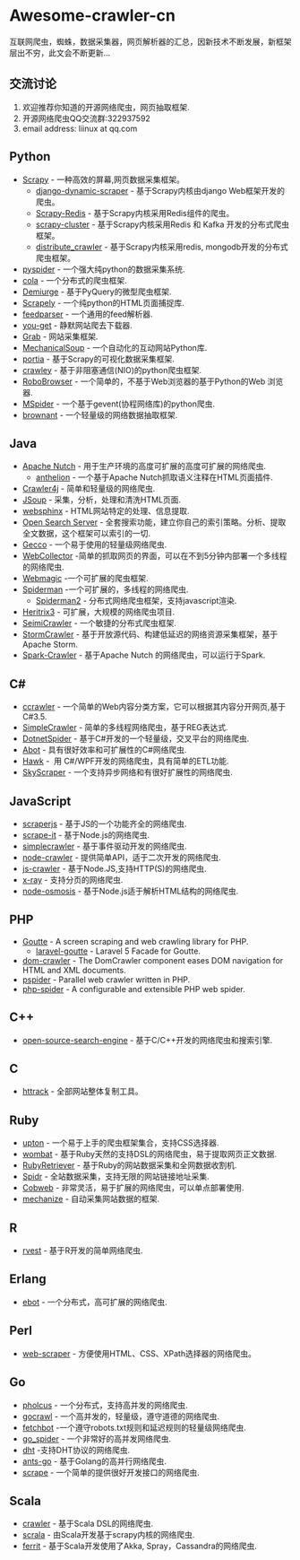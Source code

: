# Awesome-crawler-cn
互联网爬虫，蜘蛛，数据采集器，网页解析器的汇总，因新技术不断发展，新框架层出不穷，此文会不断更新...

## 交流讨论
1. 欢迎推荐你知道的开源网络爬虫，网页抽取框架.
2. 开源网络爬虫QQ交流群:322937592
3. email address: liinux at qq.com

## Python 
* [Scrapy](https://github.com/scrapy/scrapy) - 一种高效的屏幕,网页数据采集框架。
    * [django-dynamic-scraper](https://github.com/holgerd77/django-dynamic-scraper) - 基于Scrapy内核由django Web框架开发的爬虫。
    * [Scrapy-Redis](https://github.com/rolando/scrapy-redis) - 基于Scrapy内核采用Redis组件的爬虫。
    * [scrapy-cluster](https://github.com/istresearch/scrapy-cluster) - 基于Scrapy内核采用Redis 和 Kafka 开发的分布式爬虫框架。
    * [distribute_crawler](https://github.com/gnemoug/distribute_crawler) - 基于Scrapy内核采用redis, mongodb开发的分布式爬虫框架。
* [pyspider](https://github.com/binux/pyspider) - 一个强大纯python的数据采集系统.
* [cola](https://github.com/chineking/cola) - 一个分布式的爬虫框架.
* [Demiurge](https://github.com/matiasb/demiurge) - 基于PyQuery的微型爬虫框架.
* [Scrapely](https://github.com/scrapy/scrapely) - 一个纯python的HTML页面捕捉库.
* [feedparser](http://pythonhosted.org/feedparser/) - 一个通用的feed解析器.
* [you-get](https://github.com/soimort/you-get) -  静默网站爬去下载器.
* [Grab](http://grablib.org/) - 网站采集框架.
* [MechanicalSoup](https://github.com/hickford/MechanicalSoup) - 一个自动化的互动网站Python库.
* [portia](https://github.com/scrapinghub/portia) - 基于Scrapy的可视化数据采集框架.
* [crawley](https://github.com/jmg/crawley) - 基于非阻塞通信(NIO)的python爬虫框架.
* [RoboBrowser](https://github.com/jmcarp/robobrowser) - 一个简单的，不基于Web浏览器的基于Python的Web 浏览器.
* [MSpider](https://github.com/manning23/MSpider) - 一个基于gevent(协程网络库)的python爬虫. 
* [brownant](https://github.com/douban/brownant) - 一个轻量级的网络数据抽取框架.

## Java
* [Apache Nutch](http://nutch.apache.org/) - 用于生产环境的高度可扩展的高度可扩展的网络爬虫.
   * [anthelion](https://github.com/yahoo/anthelion) - 一个基于Apache Nutch抓取语义注释在HTML页面插件.
* [Crawler4j](https://github.com/yasserg/crawler4j) - 简单和轻量级的网络爬虫.
* [JSoup](http://jsoup.org/) - 采集，分析，处理和清洗HTML页面.
* [websphinx](http://www.cs.cmu.edu/~rcm/websphinx/) - HTML网站特定的处理、信息提取.
* [Open Search Server](http://www.opensearchserver.com/) - 全套搜索功能，建立你自己的索引策略。分析、提取全文数据，这个框架可以索引的一切.
* [Gecco](https://github.com/xtuhcy/gecco) - 一个易于使用的轻量级网络爬虫.
* [WebCollector](https://github.com/CrawlScript/WebCollector) -简单的抓取网页的界面，可以在不到5分钟内部署一个多线程的网络爬虫.
* [Webmagic](https://github.com/code4craft/webmagic) -一个可扩展的爬虫框架.
* [Spiderman](https://git.oschina.net/l-weiwei/spiderman) -一个可扩展的，多线程的网络爬虫.
    * [Spiderman2](http://git.oschina.net/l-weiwei/Spiderman2) - 分布式网络爬虫框架，支持javascript渲染.
* [Heritrix3](https://github.com/internetarchive/heritrix3) -  可扩展，大规模的网络爬虫项目.
* [SeimiCrawler](https://github.com/zhegexiaohuozi/SeimiCrawler) - 一个敏捷的分布式爬虫框架.
* [StormCrawler](http://github.com/DigitalPebble/storm-crawler/) - 基于开放源代码、构建低延迟的网络资源采集框架，基于Apache Storm.
* [Spark-Crawler](https://github.com/USCDataScience/sparkler) - 基于Apache Nutch 的网络爬虫，可以运行于Spark.

## C# 
* [ccrawler](http://www.findbestopensource.com/product/ccrawler) - 一个简单的Web内容分类方案，它可以根据其内容分开网页,基于C#3.5.
* [SimpleCrawler](https://github.com/lei-zhu/SimpleCrawler) - 简单的多线程网络爬虫，基于REG表达式.
* [DotnetSpider](https://github.com/zlzforever/DotnetSpider) - 基于C#开发的一个轻量级，交叉平台的网络爬虫.
* [Abot](https://github.com/sjdirect/abot) - 具有很好效率和可扩展性的C#网络爬虫.
* [Hawk](https://github.com/ferventdesert/Hawk) -  用 C#/WPF开发的网络爬虫，具有简单的ETL功能.
* [SkyScraper](https://github.com/JonCanning/SkyScraper) - 一个支持异步网络和有很好扩展性的网络爬虫.

## JavaScript
* [scraperjs](https://github.com/ruipgil/scraperjs) - 基于JS的一个功能齐全的网络爬虫.
* [scrape-it](https://github.com/IonicaBizau/scrape-it) - 基于Node.js的网络爬虫.
* [simplecrawler](https://github.com/cgiffard/node-simplecrawler) - 基于事件驱动开发的网络爬虫.
* [node-crawler](https://github.com/bda-research/node-crawler) - 提供简单API，适于二次开发的网络爬虫.
* [js-crawler](https://github.com/antivanov/js-crawler) - 基于Node.JS,支持HTTP(S)的网络爬虫.
* [x-ray](https://github.com/lapwinglabs/x-ray) - 支持分页的网络爬虫.
* [node-osmosis](https://github.com/rchipka/node-osmosis) - 基于Node.js适于解析HTML结构的网络爬虫.

## PHP
* [Goutte](https://github.com/FriendsOfPHP/Goutte) - A screen scraping and web crawling library for PHP.
    * [laravel-goutte](https://github.com/dweidner/laravel-goutte) - Laravel 5 Facade for Goutte.
* [dom-crawler](https://github.com/symfony/dom-crawler) - The DomCrawler component eases DOM navigation for HTML and XML documents.
* [pspider](https://github.com/hightman/pspider) - Parallel web crawler written in PHP.
* [php-spider](https://github.com/mvdbos/php-spider) - A configurable and extensible PHP web spider.

## C++
* [open-source-search-engine](https://github.com/gigablast/open-source-search-engine) - 基于C/C++开发的网络爬虫和搜索引擎.

## C
* [httrack](https://github.com/xroche/httrack) - 全部网站整体复制工具。
## Ruby
* [upton](https://github.com/propublica/upton) - 一个易于上手的爬虫框架集合，支持CSS选择器.
* [wombat](https://github.com/felipecsl/wombat) - 基于Ruby天然的支持DSL的网络爬虫，易于提取网页正文数据.
* [RubyRetriever](https://github.com/joenorton/rubyretriever) - 基于Ruby的网站数据采集和全网数据收割机.
* [Spidr](https://github.com/postmodern/spidr) - 全站数据采集，支持无限的网站链接地址采集.
* [Cobweb](https://github.com/stewartmckee/cobweb) - 非常灵活，易于扩展的网络爬虫，可以单点部署使用.
* [mechanize](https://github.com/sparklemotion/mechanize) - 自动采集网站数据的框架.

## R
* [rvest](https://github.com/hadley/rvest) - 基于R开发的简单网络爬虫.

## Erlang 
* [ebot](https://github.com/matteoredaelli/ebot) - 一个分布式，高可扩展的网络爬虫.

## Perl
* [web-scraper](https://github.com/miyagawa/web-scraper) - 方便使用HTML、CSS、XPath选择器的网络爬虫。

## Go
* [pholcus](https://github.com/henrylee2cn/pholcus) -  一个分布式，支持高并发的网络爬虫.
* [gocrawl](https://github.com/PuerkitoBio/gocrawl) - 一个高并发的，轻量级，遵守道德的网络爬虫.
* [fetchbot](https://github.com/PuerkitoBio/fetchbot) -一个遵守robots.txt规则和延迟规则的轻量级网络爬虫.
* [go_spider](https://github.com/hu17889/go_spider) - 一个非常好的高并发网络爬虫. 
* [dht](https://github.com/shiyanhui/dht) -支持DHT协议的网络爬虫.
* [ants-go](https://github.com/wcong/ants-go) - 基于Golang的高并行网络爬虫.
* [scrape](https://github.com/yhat/scrape) - 一个简单的提供很好开发接口的网络爬虫.

## Scala
* [crawler](https://github.com/bplawler/crawler) - 基于Scala DSL的网络爬虫.
* [scrala](https://github.com/gaocegege/scrala) - 由Scala开发基于scrapy内核的网络爬虫.
* [ferrit](https://github.com/reggoodwin/ferrit) - 基于Scala开发使用了Akka, Spray，Cassandra的网络爬虫.
